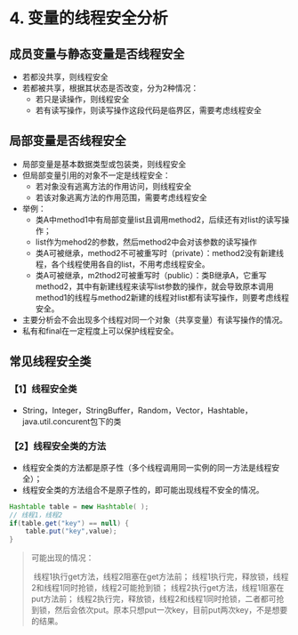 # 4. 变量的线程安全分析

## 成员变量与静态变量是否线程安全

- 若都没共享，则线程安全
- 若都被共享，根据其状态是否改变，分为2种情况：
  - 若只是读操作，则线程安全
  - 若有读写操作，则读写操作这段代码是临界区，需要考虑线程安全

## 局部变量是否线程安全

- 局部变量是基本数据类型或包装类，则线程安全
- 但局部变量引用的对象不一定是线程安全：
  - 若对象没有逃离方法的作用访问，则线程安全
  - 若该对象逃离方法的作用范围，需要考虑线程安全
- 举例：
  - 类A中method1中有局部变量list且调用method2，后续还有对list的读写操作；
  - list作为mehod2的参数，然后method2中会对该参数的读写操作
  - 类A可被继承，method2不可被重写时（private）：method2没有新建线程，各个线程使用各自的list，不用考虑线程安全。
  - 类A可被继承，m2thod2可被重写时（public）：类B继承A，它重写method2，其中有新建线程来读写list参数的操作，就会导致原本调用method1的线程与method2新建的线程对list都有读写操作，则要考虑线程安全。
- 主要分析会不会出现多个线程对同一个对象（共享变量）有读写操作的情况。
- 私有和final在一定程度上可以保护线程安全。

## 常见线程安全类

### 【1】线程安全类

- String，Integer，StringBuffer，Random，Vector，Hashtable，java.util.concurent包下的类

### 【2】线程安全类的方法

- 线程安全类的方法都是原子性（多个线程调用同一实例的同一方法是线程安全）；
- 线程安全类的方法组合不是原子性的，即可能出现线程不安全的情况。

```java
Hashtable table = new Hashtable( );
// 线程1，线程2
if(table.get("key") == null) {
	table.put("key",value);
}
```

> 可能出现的情况：
>
> ​	线程1执行get方法，线程2阻塞在get方法前；
> ​	线程1执行完，释放锁，线程2和线程1同时抢锁，线程2可能抢到锁；
> ​	线程2执行get方法，线程1阻塞在put方法前；
> ​	线程2执行完，释放锁，线程2和线程1同时抢锁，二者都可抢到锁，然后会依次put。
> ​	原本只想put一次key，目前put两次key，不是想要的结果。